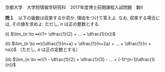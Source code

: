 京都大学　大学院情報学研究科　2017年度博士前期課程入試問題　数II

**問１**　以下の級数は収束するか否か, 理由をつけて答えよ. なお, 収束する場合には, その値を求めよ. ただし, $n$ は正の整数とする. 

(i) $\lim_{n \to ∞}(1+ \dfrac{1}{2} + ... + \dfrac{1}{n})$

(ii) $\lim_{n \to ∞}(\dfrac{1}{n+a} + \dfrac{1}{n+2a} + ... + \dfrac{1}{n + na})$ （ただし, $a$ は正の定数とする）

(iii) $\lim_{n \to ∞}(1 - \dfrac{1}{2} + \dfrac{1}{3} - ... + (-1)^{n-1}\dfrac{1}{n})$